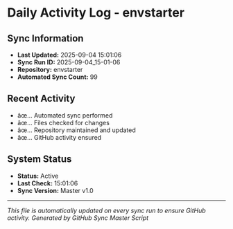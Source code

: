 ﻿# Daily Activity Log - envstarter

## Sync Information
- **Last Updated:** 2025-09-04 15:01:06
- **Sync Run ID:** 2025-09-04_15-01-06
- **Repository:** envstarter
- **Automated Sync Count:** 99

## Recent Activity
- âœ… Automated sync performed
- âœ… Files checked for changes
- âœ… Repository maintained and updated
- âœ… GitHub activity ensured

## System Status
- **Status:** Active
- **Last Check:** 15:01:06
- **Sync Version:** Master v1.0

---
*This file is automatically updated on every sync run to ensure GitHub activity.*
*Generated by GitHub Sync Master Script*

